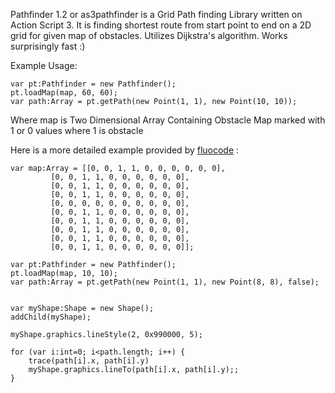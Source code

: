 Pathfinder 1.2 or as3pathfinder is a Grid Path finding Library written on Action Script 3. It is finding shortest route from start point to end on a 2D grid for given map of obstacles. Utilizes Dijkstra's algorithm.
Works surprisingly fast :)

Example Usage:
```
var pt:Pathfinder = new Pathfinder();		
pt.loadMap(map, 60, 60);
var path:Array = pt.getPath(new Point(1, 1), new Point(10, 10));
```

Where map is Two Dimensional Array Containing Obstacle Map marked with 1 or 0 values where 1 is obstacle


Here is a more detailed example provided by [fluocode](http://code.google.com/u/110156691714945357600/) :

```
var map:Array = [[0, 0, 1, 1, 0, 0, 0, 0, 0, 0],
		 [0, 0, 1, 1, 0, 0, 0, 0, 0, 0],
		 [0, 0, 1, 1, 0, 0, 0, 0, 0, 0],
		 [0, 0, 1, 1, 0, 0, 0, 0, 0, 0],
		 [0, 0, 0, 0, 0, 0, 0, 0, 0, 0],
		 [0, 0, 1, 1, 0, 0, 0, 0, 0, 0],
		 [0, 0, 1, 1, 0, 0, 0, 0, 0, 0],
		 [0, 0, 1, 1, 0, 0, 0, 0, 0, 0],
		 [0, 0, 1, 1, 0, 0, 0, 0, 0, 0],
		 [0, 0, 1, 1, 0, 0, 0, 0, 0, 0]];
							 
var pt:Pathfinder = new Pathfinder();           
pt.loadMap(map, 10, 10);
var path:Array = pt.getPath(new Point(1, 1), new Point(8, 8), false);	


var myShape:Shape = new Shape(); 
addChild(myShape);

myShape.graphics.lineStyle(2, 0x990000, 5);

for (var i:int=0; i<path.length; i++) {
	trace(path[i].x, path[i].y)
	myShape.graphics.lineTo(path[i].x, path[i].y);;
}
```